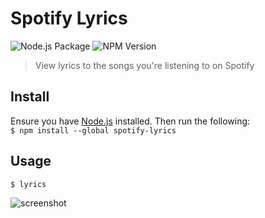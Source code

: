 # Spotify Lyrics

![Node.js Package](https://github.com/mic-max/spotify-lyrics/workflows/Node.js%20Package/badge.svg) ![NPM Version](https://img.shields.io/npm/v/spotify-lyrics.svg)

> View lyrics to the songs you're listening to on Spotify

## Install
Ensure you have [Node.js](https://nodejs.org) installed. Then run the following:  
`$ npm install --global spotify-lyrics`

## Usage
`$ lyrics`

![screenshot](https://i.imgur.com/sXd9UoO.png)
